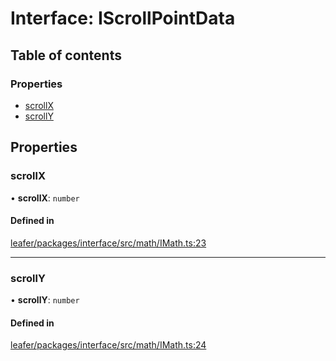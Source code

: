 # Interface: IScrollPointData

## Table of contents

### Properties

- [scrollX](IScrollPointData.md#scrollx)
- [scrollY](IScrollPointData.md#scrolly)

## Properties

### scrollX

• **scrollX**: `number`

#### Defined in

[leafer/packages/interface/src/math/IMath.ts:23](https://github.com/leaferjs/leafer/blob/c7e50b8/packages/interface/src/math/IMath.ts#L23)

___

### scrollY

• **scrollY**: `number`

#### Defined in

[leafer/packages/interface/src/math/IMath.ts:24](https://github.com/leaferjs/leafer/blob/c7e50b8/packages/interface/src/math/IMath.ts#L24)

